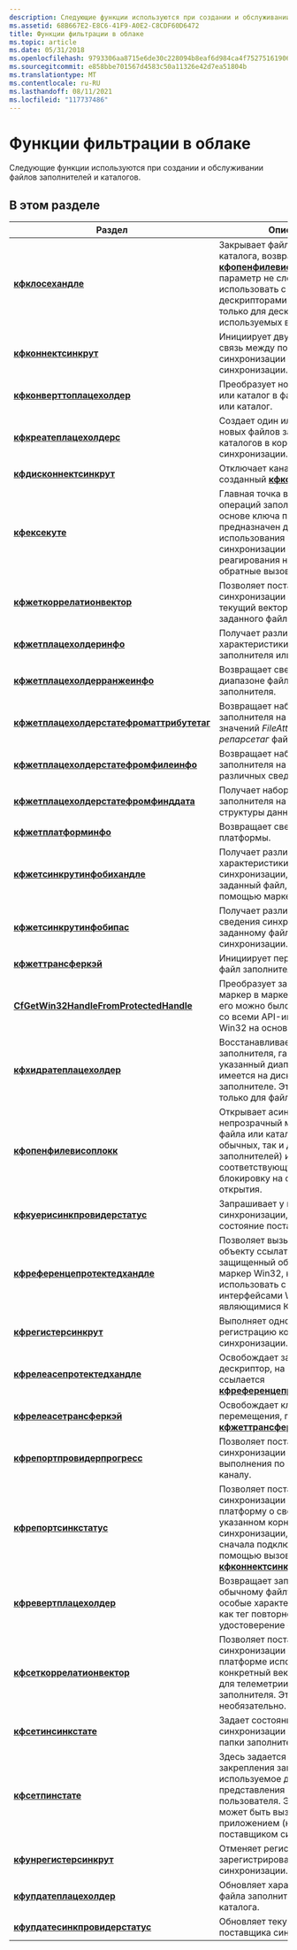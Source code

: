 ```yaml
---
description: Следующие функции используются при создании и обслуживании файлов заполнителей и каталогов.
ms.assetid: 68B667E2-E8C6-41F9-A0E2-C8CDF60D6472
title: Функции фильтрации в облаке
ms.topic: article
ms.date: 05/31/2018
ms.openlocfilehash: 9793306aa8715e6de30c228094b8eaf6d984ca4f752751619063ae84115ec4ad
ms.sourcegitcommit: e858bbe701567d4583c50a11326e42d7ea51804b
ms.translationtype: MT
ms.contentlocale: ru-RU
ms.lasthandoff: 08/11/2021
ms.locfileid: "117737486"
---
```

# <a name="cloud-filter-functions"></a>Функции фильтрации в облаке

Следующие функции используются при создании и обслуживании файлов заполнителей и каталогов.

## <a name="in-this-section"></a>В этом разделе



| Раздел                                                                                                  | Описание                                                                                                                                                                                                          |
|--------------------------------------------------------------------------------------------------------|----------------------------------------------------------------------------------------------------------------------------------------------------------------------------------------------------------------------|
| [**кфклосехандле**](/windows/desktop/api/cfapi/nf-cfapi-cfclosehandle)<br/>                                                 | Закрывает файл или маркер каталога, возвращенные [**кфопенфилевисоплокк**](/windows/desktop/api/cfapi/nf-cfapi-cfopenfilewithoplock). Этот параметр не следует использовать с стандартными дескрипторами файлов Win32 только для дескрипторов, используемых в Кфапи. h.<br/> |
| [**кфконнектсинкрут**](/windows/desktop/api/cfapi/nf-cfapi-cfconnectsyncroot)<br/>                                         | Инициирует двунаправленную связь между поставщиком синхронизации и API фильтра синхронизации.<br/>                                                                                                                   |
| [**кфконверттоплацехолдер**](/windows/desktop/api/cfapi/nf-cfapi-cfconverttoplaceholder)<br/>                               | Преобразует нормальный файл или каталог в файл заполнителя или каталог.<br/>                                                                                                                                         |
| [**кфкреатеплацехолдерс**](/windows/desktop/api/cfapi/nf-cfapi-cfcreateplaceholders)<br/>                                   | Создает один или несколько новых файлов заполнителей или каталогов в корневом дереве синхронизации.<br/>                                                                                                                          |
| [**кфдисконнектсинкрут**](/windows/desktop/api/cfapi/nf-cfapi-cfdisconnectsyncroot)<br/>                                   | Отключает канал связи, созданный [**кфконнектсинкрут**](/windows/desktop/api/cfapi/nf-cfapi-cfconnectsyncroot).<br/>                                                                                                       |
| [**кфексекуте**](/windows/desktop/api/cfapi/nf-cfapi-cfexecute)<br/>                                                         | Главная точка входа для всех операций заполнителя на основе ключа подключения. Он предназначен для использования поставщиком синхронизации для реагирования на различные обратные вызовы от платформы.<br/>                                 |
| [**кфжеткоррелатионвектор**](/windows/desktop/api/cfapi/nf-cfapi-cfgetcorrelationvector)<br/>                               | Позволяет поставщику синхронизации запрашивать текущий вектор корреляции для заданного файла заполнителя.<br/>                                                                                                            |
| [**кфжетплацехолдеринфо**](/windows/desktop/api/cfapi/nf-cfapi-cfgetplaceholderinfo)<br/>                                   | Получает различные характеристики файла-заполнителя или папки.<br/>                                                                                                                                             |
| [**кфжетплацехолдерранжеинфо**](/windows/desktop/api/cfapi/nf-cfapi-cfgetplaceholderrangeinfo)<br/>                         | Возвращает сведения о диапазоне файла или папки заполнителя.<br/>                                                                                                                                                |
| [**кфжетплацехолдерстатефроматтрибутетаг**](/windows/desktop/api/cfapi/nf-cfapi-cfgetplaceholderstatefromattributetag)<br/> | Возвращает набор состояний заполнителя на основе значений *FileAttributes* и *репарсетаг* файла.<br/>                                                                                                       |
| [**кфжетплацехолдерстатефромфилеинфо**](/windows/desktop/api/cfapi/nf-cfapi-cfgetplaceholderstatefromfileinfo)<br/>         | Возвращает набор состояний заполнителя на основе различных сведений файла.<br/>                                                                                                                            |
| [**кфжетплацехолдерстатефромфинддата**](/windows/desktop/api/cfapi/nf-cfapi-cfgetplaceholderstatefromfinddata)<br/>         | Получает набор состояний заполнителя на основе \_ \_ структуры данных Win32 Find.<br/>                                                                                                                                |
| [**кфжетплатформинфо**](/windows/desktop/api/cfapi/nf-cfapi-cfgetplatforminfo)<br/>                                         | Возвращает сведения о версии платформы.<br/>                                                                                                                                                                    |
| [**кфжетсинкрутинфобихандле**](/windows/desktop/api/cfapi/nf-cfapi-cfgetsyncrootinfobyhandle)<br/>                         | Получает различные характеристики корня синхронизации, содержащего заданный файл, заданный с помощью маркера файла.<br/>                                                                                                         |
| [**кфжетсинкрутинфобипас**](/windows/desktop/api/cfapi/nf-cfapi-cfgetsyncrootinfobypath)<br/>                             | Получает различные корневые сведения синхронизации по заданному файлу в корне синхронизации.<br/>                                                                                                                                      |
| [**кфжеттрансферкэй**](/windows/desktop/api/cfapi/nf-cfapi-cfgettransferkey)<br/>                                           | Инициирует перенос данных в файл заполнителя или папку.<br/>                                                                                                                                           |
| [**CfGetWin32HandleFromProtectedHandle**](/windows/desktop/api/cfapi/nf-cfapi-cfgetwin32handlefromprotectedhandle)<br/>     | Преобразует защищенный маркер в маркер Win32, чтобы его можно было использовать со всеми API-интерфейсами Win32 на основе маркеров. <br/>                                                                                                   |
| [**кфхидратеплацехолдер**](/windows/desktop/api/cfapi/nf-cfapi-cfhydrateplaceholder)<br/>                                   | Восстанавливает файл заполнителя, гарантируя, что указанный диапазон байтов имеется на диске в заполнителе. Это допустимо только для файлов.<br/>                                                                |
| [**кфопенфилевисоплокк**](/windows/desktop/api/cfapi/nf-cfapi-cfopenfilewithoplock)<br/>                                   | Открывает асинхронный непрозрачный маркер для файла или каталога (как для обычных, так и для файлов заполнителей) и настраивает соответствующую жесткую блокировку на основе флагов открытия.<br/>                                             |
| [**кфкуерисинкпровидерстатус**](/windows/desktop/api/cfapi/nf-cfapi-cfquerysyncproviderstatus)<br/>                         | Запрашивает у поставщика синхронизации, чтобы получить состояние поставщика.<br/>                                                                                                                                                |
| [**кфреференцепротектедхандле**](/windows/desktop/api/cfapi/nf-cfapi-cfreferenceprotectedhandle)<br/>                       | Позволяет вызывающему объекту ссылаться на защищенный обработчик на маркер Win32, который можно использовать с API-интерфейсами Win32, не являющимися Кфапи. <br/>                                                                                         |
| [**кфрегистерсинкрут**](/windows/desktop/api/cfapi/nf-cfapi-cfregistersyncroot)<br/>                                       | Выполняет одновременную регистрацию корня синхронизации.<br/>                                                                                                                                                               |
| [**кфрелеасепротектедхандле**](/windows/desktop/api/cfapi/nf-cfapi-cfreleaseprotectedhandle)<br/>                           | Освобождает защищенный дескриптор, на который ссылается [**кфреференцепротектедхандле**](/windows/desktop/api/cfapi/nf-cfapi-cfreferenceprotectedhandle).<br/>                                                                                          |
| [**кфрелеасетрансферкэй**](/windows/desktop/api/cfapi/nf-cfapi-cfreleasetransferkey)<br/>                                   | Освобождает ключ перемещения, полученный [**кфжеттрансферкэй**](/windows/desktop/api/cfapi/nf-cfapi-cfgettransferkey).<br/>                                                                                                                    |
| [**кфрепортпровидерпрогресс**](/windows/desktop/api/cfapi/nf-cfapi-cfreportproviderprogress)<br/>                           | Позволяет поставщику синхронизации сообщать о ходе выполнения по внешнему каналу.<br/>                                                                                                                                                    |
| [**кфрепортсинкстатус**](/windows/desktop/api/cfapi/nf-cfapi-cfreportsyncstatus)<br/>                                       | Позволяет поставщику синхронизации уведомлять платформу о своем состоянии в указанном корне синхронизации, не требуя сначала подключаться с помощью вызова [**кфконнектсинкрут**](/windows/desktop/api/cfapi/nf-cfapi-cfconnectsyncroot) . <br/>                 |
| [**кфревертплацехолдер**](/windows/desktop/api/cfapi/nf-cfapi-cfrevertplaceholder)<br/>                                     | Возвращает заполнитель к обычному файлу, удаляя все особые характеристики, такие как тег повторного анализа, удостоверение файла и т. д.<br/>                                                                 |
| [**кфсеткоррелатионвектор**](/windows/desktop/api/cfapi/nf-cfapi-cfsetcorrelationvector)<br/>                               | Позволяет поставщику синхронизации указать платформе использовать конкретный вектор корреляции для телеметрии в файле заполнителя. Это необязательно.<br/>                                                      |
| [**кфсетинсинкстате**](/windows/desktop/api/cfapi/nf-cfapi-cfsetinsyncstate)<br/>                                           | Задает состояние в синхронизации для файла или папки заполнителя.<br/>                                                                                                                                                  |
| [**кфсетпинстате**](/windows/desktop/api/cfapi/nf-cfapi-cfsetpinstate)<br/>                                                 | Здесь задается состояние закрепления заполнителя, используемое для представления намерений пользователя. Эта функция может быть вызвана любым приложением (не только поставщиком синхронизации).<br/>                                                         |
| [**кфунрегистерсинкрут**](/windows/desktop/api/cfapi/nf-cfapi-cfunregistersyncroot)<br/>                                   | Отменяет регистрацию ранее зарегистрированного корня синхронизации.<br/>                                                                                                                                                            |
| [**кфупдатеплацехолдер**](/windows/desktop/api/cfapi/nf-cfapi-cfupdateplaceholder)<br/>                                     | Обновляет характеристики файла заполнителя или каталога.<br/>                                                                                                                                             |
| [**кфупдатесинкпровидерстатус**](/windows/desktop/api/cfapi/nf-cfapi-cfupdatesyncproviderstatus)<br/>                       | Обновляет текущее состояние поставщика синхронизации.<br/>                                                                                                                                                          |



 

 

